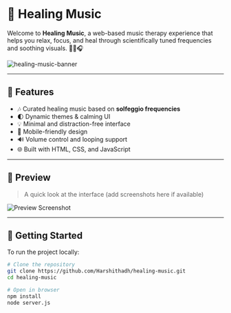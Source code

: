 # 🎵 Healing Music

Welcome to **Healing Music**, a web-based music therapy experience that helps you relax, focus, and heal through scientifically tuned frequencies and soothing visuals. 🧘‍♀️🎧

![healing-music-banner](https://user-images.githubusercontent.com/your-banner-image-url.png)

---

## 🌟 Features

- 🎶 Curated healing music based on **solfeggio frequencies**
- 🌓 Dynamic themes & calming UI
- 💡 Minimal and distraction-free interface
- 📱 Mobile-friendly design
- 🔊 Volume control and looping support
- 🌐 Built with HTML, CSS, and JavaScript

---

## 📸 Preview

> A quick look at the interface (add screenshots here if available)

![Preview Screenshot](https://user-images.githubusercontent.com/your-screenshot.png)

---

## 🚀 Getting Started

To run the project locally:

```bash
# Clone the repository
git clone https://github.com/Harshithadh/healing-music.git
cd healing-music

# Open in browser
npm install
node server.js
